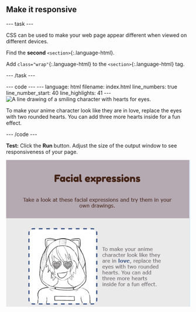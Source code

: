 <h2 class="c-project-heading--task">Make it responsive</h2>

--- task ---

CSS can be used to make your web page appear different when viewed on different devices.

Find the **second** `<section>`{:.language-html}. 

Add `class="wrap"`{:.language-html} to the `<section>`{:.language-html} tag.

--- /task ---

<div class="c-project-code">
--- code ---
---
language: html
filename: index.html
line_numbers: true
line_number_start: 40
line_highlights: 41
---
    <!-- The first drawing and instructions go here -->
    <section class="wrap">
      <img src="love.png" alt="A line drawing of a smiling character with hearts for eyes.">
      <p>To make your anime character look like they are in love, replace the eyes with two rounded hearts. You can add three more hearts inside for a fun effect.</p>
    </section>

--- /code ---
</div>

**Test:** Click the **Run** button. Adjust the size of the output window to see responsiveness of your page.

![image resized for screen](images/responsive-image.png)